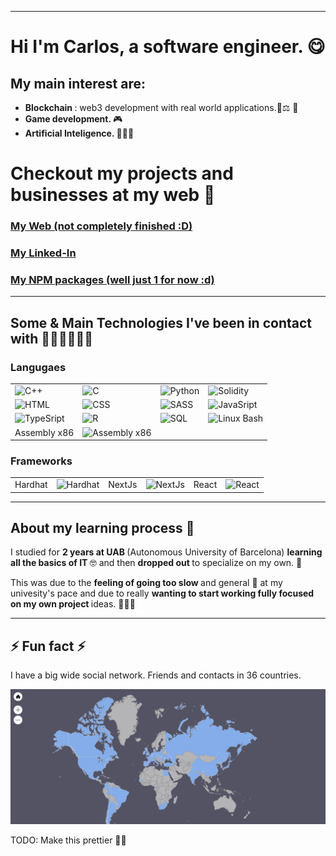 
<hr/>

# Hi I'm Carlos, a software engineer. 😋

## My main interest are:

- <b> Blockchain </b>: web3 development with real world applications.🔑⚖️ 💸
-  <b> Game development. </b> 🎮 
- <b> Artificial Inteligence. </b>🦾🤖🧠

# Checkout my projects and businesses at my web 👔

### [My Web (not completely finished :D)](https://personal-web-site-web-dev-next-js.vercel.app/)

### [My Linked-In](https://www.linkedin.com/in/carlos-alegre-urquiz%C3%BA-0b19701b3/)

### [My NPM packages (well just 1 for now :d)](https://www.npmjs.com/~carlosalegre?activeTab=packages)

<hr>

## Some & Main Technologies I've been in contact with 👨‍💻👨‍💻👨‍💻

### Langugaes

 <table>
 <tbody>
 <tr>
 <td> <img src="https://isocpp.org/files/img/cpp_logo.png" width="25" alt="C++"> </td>
 <td><img src="https://upload.wikimedia.org/wikipedia/commons/thumb/3/35/The_C_Programming_Language_logo.svg/240px-The_C_Programming_Language_logo.svg.png" width="25" alt="C"></td>
 <td> <img src="https://s3.dualstack.us-east-2.amazonaws.com/pythondotorg-assets/media/community/logos/python-logo-only.png" width="25" alt="Python"></td>
 <td> <img src="https://upload.wikimedia.org/wikipedia/commons/thumb/9/98/Solidity_logo.svg/386px-Solidity_logo.svg.png" width="25" alt="Solidity"></td>
 </tr>

 <tr>
 <td> <img src="https://upload.wikimedia.org/wikipedia/commons/thumb/6/61/HTML5_logo_and_wordmark.svg/120px-HTML5_logo_and_wordmark.svg.png" width="25" alt="HTML"></td>
 <td> <img src="https://upload.wikimedia.org/wikipedia/commons/thumb/d/d5/CSS3_logo_and_wordmark.svg/120px-CSS3_logo_and_wordmark.svg.png" width="25" alt="CSS"></td>
 <td> <img src="https://sass-lang.com/assets/img/logos/logo-b6e1ef6e.svg" width="25" alt="SASS"></td>
 <td> <img src="https://upload.wikimedia.org/wikipedia/commons/thumb/6/6a/JavaScript-logo.png/600px-JavaScript-logo.png?20120221235433" width="25" alt="JavaSript"></td>
 </tr>

 <tr>
 <td> <img src="https://upload.wikimedia.org/wikipedia/commons/thumb/f/f5/Typescript.svg/64px-Typescript.svg.png" width="25" alt="TypeSript"></td>
 <td> <img src="https://upload.wikimedia.org/wikipedia/commons/thumb/1/1b/R_logo.svg/121px-R_logo.svg.png" width="25" alt="R"></td>
 <td> <img src="https://imgs.search.brave.com/E6sb6lNKdztmObeNOOdJmLm9_FtMyuaDvEOSa8l_qm4/rs:fit:474:225:1/g:ce/aHR0cHM6Ly90c2Uz/Lm1tLmJpbmcubmV0/L3RoP2lkPU9JUC40/Zm4wVWMyb05qdHZM/R2JTMHFYTC1BSGFI/YSZwaWQ9QXBp" width="25" alt="SQL"></td>
 <td> <img src="https://upload.wikimedia.org/wikipedia/commons/thumb/8/82/Gnu-bash-logo.svg/120px-Gnu-bash-logo.svg.png" width="25" alt="Linux Bash"></td>
 </tr>

 <tr>
 <td>Assembly x86</td>
 <td> <img src="https://imgs.search.brave.com/KTqj6Aj1gOOJ_EcLWaA35f4puyMAdSmc7G_4Lw4hx8o/rs:fit:225:225:1/g:ce/aHR0cHM6Ly90c2Ux/Lm1tLmJpbmcubmV0/L3RoP2lkPU9JUC5a/WFlTTzZscEI0d0h0/UHBwSVJ0MFpRQUFB/QSZwaWQ9QXBp" width="25" alt="Assembly x86"></td>
 </tr>
 </tbody>
 </table>
 
 
 ### Frameworks
   <table>
 <tbody>
 <tr>
 <td>Hardhat</td>
 <td><img src="https://imgs.search.brave.com/TFGcwpjpb3JuEc8izBEfjSm85MI8aaHsOggYUkq8Mq8/rs:fit:432:225:1/g:ce/aHR0cHM6Ly90c2U0/Lm1tLmJpbmcubmV0/L3RoP2lkPU9JUC4t/c0tFRWR0TXF0ckNr/Z1ZJUlp3SjJnQUFB/QSZwaWQ9QXBp" width="25" alt="Hardhat"></td>
 <td>NextJs</td>
 <td><img src="https://upload.wikimedia.org/wikipedia/commons/thumb/4/41/Next.js_Logotype_Light_Background.svg/120px-Next.js_Logotype_Light_Background.svg.png" width="25" alt="NextJs"></td>
 <td>React</td>
 <td><img src="https://upload.wikimedia.org/wikipedia/commons/thumb/a/a7/React-icon.svg/120px-React-icon.svg.png" width="25" alt="React"></td>
 </tr>
 </tbody>
 </table>

<hr/>

## About my learning process 📝
I studied for <b> 2 years at UAB </b> (Autonomous University of Barcelona) <b> learning all the basics of IT </b> 🤓 and then <b> dropped out </b> to specialize on my own. 🧐 

This was due to the <b> feeling of going too slow </b> and general 🤭 at my univesity's pace and due to really <b> wanting to start working fully focused on my own project </b> ideas. 🚀🤓🚀

<hr/>

## ⚡ Fun fact ⚡ 

I have a big wide social network. Friends and contacts in 36 countries.

<img src="./PeopleIKnow.png" alt="map showing the countries with people I have some relation with">

TODO: Make this prettier 🙆‍♂️

<!--

**CarlosAlegreUr/CarlosAlegreUr** is a ✨ _special_ ✨ repository because its `README.md` (this file) appears on your GitHub profile.

Here are some ideas to get you started:

- 🔭 I’m currently working on ...
- 🌱 I’m currently learning ...
- 👯 I’m looking to collaborate on ...
- 🤔 I’m looking for help with ...
- 💬 Ask me about ...
- 📫 How to reach me: ...
- 😄 Pronouns: ...
- ⚡ Fun fact: ...
-->
